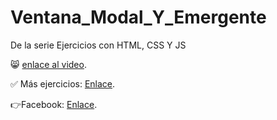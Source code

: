# Ventana_Modal_Y_Emergente
De la serie Ejercicios con HTML, CSS Y JS

😸 [enlace al video](https://youtu.be/iIayPuuB2gY).

✅ Más ejercicios: [Enlace](https://youtube.com/playlist?list=PLy0P0mvWu_AGhyjEVjhR0WP5U4jLAzrvE).

👉Facebook: [Enlace](https://www.facebook.com/felixcastro003).
